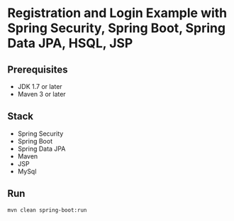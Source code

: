 # Registration and Login Example with Spring Security, Spring Boot, Spring Data JPA, HSQL, JSP



## Prerequisites
- JDK 1.7 or later
- Maven 3 or later

## Stack
- Spring Security
- Spring Boot
- Spring Data JPA
- Maven
- JSP
- MySql

## Run
```mvn clean spring-boot:run```
